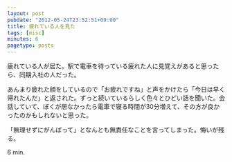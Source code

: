 ```yaml
---
layout: post
pubdate: "2012-05-24T23:52:51+09:00"
title: 疲れている人を見た
tags: [misc]
minutes: 6
pagetype: posts
---
```

疲れている人が居た。駅で電車を待っている疲れた人に見覚えがあると思ったら、同期入社の人だった。

あんまり疲れた顔をしているので「お疲れですね」と声をかけたら「今日は早く帰れたんだ」と返された。ずっと続いているらしく色々とひどい話を聞いた。会話していて、ぼくが居なかったら電車で寝る時間が30分増えて、その方が良かったのかもしれないと思った。

「無理せずにがんばって」となんとも無責任なことを言ってしまった。悔いが残る。

6 min.
